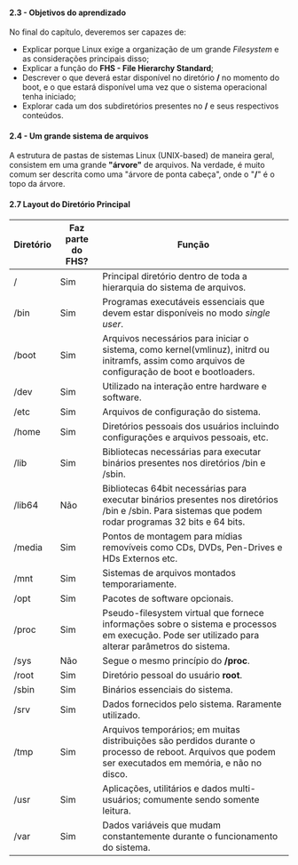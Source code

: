 #### 2.3 - Objetivos do aprendizado

No final do capítulo, deveremos ser capazes de:
- Explicar porque Linux exige a organização de um grande *Filesystem* e as considerações principais disso;
- Explicar a função do **FHS - File Hierarchy Standard**;
- Descrever o que deverá estar disponível no diretório **/** no momento do boot, e o que estará disponível uma vez que o sistema operacional tenha iniciado;
- Explorar cada um dos subdiretórios presentes no **/** e seus respectivos conteúdos.

#### 2.4 - Um grande sistema de arquivos

A estrutura de pastas de sistemas Linux (UNIX-based) de maneira geral, consistem em uma grande **"árvore"** de arquivos. Na verdade, é muito comum ser descrita como uma "árvore de ponta cabeça", onde o "**/**" é o topo da árvore.


#### 2.7 Layout do Diretório Principal


**Diretório** | **Faz parte do FHS?** | **Função**
------|------|------
/   |	 Sim |	Principal diretório dentro de toda a hierarquia do sistema de arquivos.
/bin | 	Sim |	Programas executáveis essenciais que devem estar disponíveis no modo *single user*.
/boot |	Sim |	Arquivos necessários para iniciar o sistema, como kernel(vmlinuz), initrd ou initramfs, assim como arquivos de configuração de boot e bootloaders.
/dev |	Sim |	Utilizado na interação entre hardware e software.
/etc |	Sim |	Arquivos de configuração do sistema.
/home |	Sim |	Diretórios pessoais dos usuários incluindo configurações e arquivos pessoais, etc.
/lib |	Sim |	Bibliotecas necessárias para executar binários presentes nos diretórios /bin e /sbin.
/lib64 |	Não |	Bibliotecas 64bit necessárias para executar binários presentes nos diretórios /bin e /sbin. Para sistemas que podem rodar programas 32 bits e 64 bits.
/media |	Sim |	Pontos de montagem para mídias removíveis como CDs, DVDs, Pen-Drives e HDs Externos etc.
/mnt |	Sim |	Sistemas de arquivos montados temporariamente.
/opt |	Sim |	Pacotes de software opcionais.
/proc |	Sim |	Pseudo-filesystem virtual que fornece informações sobre o sistema e processos em execução. Pode ser utilizado para alterar parâmetros do sistema.
/sys |	Não |	Segue o mesmo princípio do **/proc**.
/root |	Sim |	Diretório pessoal do usuário **root**.
/sbin |	Sim | Binários essenciais do sistema.
/srv |	Sim |	Dados fornecidos pelo sistema. Raramente utilizado.
/tmp |	Sim | 	Arquivos temporários; em muitas distribuições são perdidos durante o processo de reboot. Arquivos que podem ser executados em memória, e não no disco.
/usr |	Sim |	Aplicações, utilitários e dados multi-usuários; comumente sendo somente leitura.
/var |	Sim | 	Dados variáveis que mudam constantemente durante o funcionamento do sistema.
